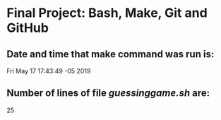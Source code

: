 # Final Project: Bash, Make, Git and GitHub
## Date and time that make command was run is: 
Fri May 17 17:43:49 -05 2019
## Number of lines of file *guessinggame.sh* are: 
25
